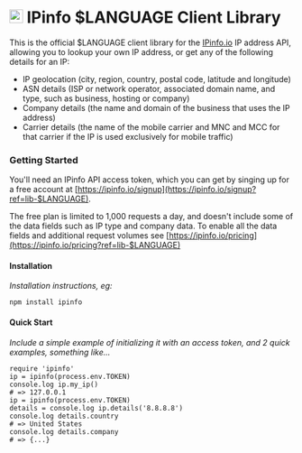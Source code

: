 # <img src="https://ipinfo.io/static/ipinfo-small.svg" alt="IPinfo" width="24"/> IPinfo $LANGUAGE Client Library

This is the official $LANGUAGE client library for the [IPinfo.io](https://ipinfo.io) IP address API, allowing you to lookup your own IP address, or get any of the following details for an IP:
 - IP geolocation (city, region, country, postal code, latitude and longitude)
 - ASN details (ISP or network operator, associated domain name, and type, such as business, hosting or company)
 - Company details (the name and domain of the business that uses the IP address)
 - Carrier details (the name of the mobile carrier and MNC and MCC for that carrier if the IP is used exclusively for mobile traffic)



### Getting Started

You'll need an IPinfo API access token, which you can get by singing up for a free account at [https://ipinfo.io/signup](https://ipinfo.io/signup?ref=lib-$LANGUAGE). 

The free plan is limited to 1,000 requests a day, and doesn't include some of the data fields such as IP type and company data. To enable all the data fields and additional request volumes see [https://ipinfo.io/pricing](https://ipinfo.io/pricing?ref=lib-$LANGUAGE)

#### Installation

*Installation instructions, eg:*

```npm install ipinfo```

#### Quick Start

*Include a simple example of initializing it with an access token, and 2 quick examples, something like...*

```
require 'ipinfo'
ip = ipinfo(process.env.TOKEN)
console.log ip.my_ip()
# => 127.0.0.1
ip = ipinfo(process.env.TOKEN)
details = console.log ip.details('8.8.8.8')
console.log details.country
# => United States
console.log details.company
# => {...}
```

